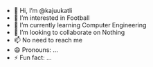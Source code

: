 - 👋 Hi, I’m @kajuukatli
- 👀 I’m interested in Football
- 🌱 I’m currently learning Computer Engineering
- 💞️ I’m looking to collaborate on Nothing
- 📫 No need to reach me 
- 😄 Pronouns: ...
- ⚡ Fun fact: ...

<!---
kajuukatli/kajuukatli is a ✨ special ✨ repository because its `README.md` (this file) appears on your GitHub profile.
You can click the Preview link to take a look at your changes.
--->
